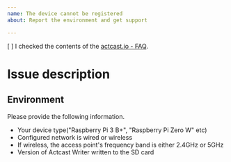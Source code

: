```yaml
---
name: The device cannot be registered
about: Report the environment and get support

---
```


[ ] I checked the contents of the [actcast.io - FAQ](https://actcast.io/docs/FAQ/RaspberryPi/).

# Issue description

## Environment
Please provide the following information.

- Your device type("Raspberry Pi 3 B+", "Raspberry Pi Zero W" etc)
- Configured network is wired or wireless
- If wireless, the access point's frequency band is either 2.4GHz or 5GHz
- Version of Actcast Writer written to the SD card
